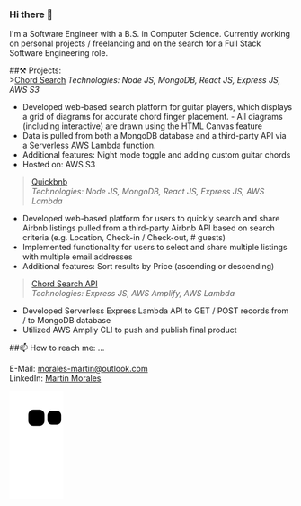 ### Hi there 👋

I'm a Software Engineer with a B.S. in Computer Science. Currently working on personal projects / freelancing and on the search for a Full Stack Software Engineering role.

##⚒️ Projects:
<br />>[Chord Search](https://github.com/morales-martin/Chord-Search)
*Technologies: Node JS, MongoDB, React JS, Express JS, AWS S3*
- Developed web-based search platform for guitar players, which displays a grid of diagrams for accurate chord finger placement. - All diagrams (including interactive) are drawn using the HTML Canvas feature
- Data is pulled from both a MongoDB database and a third-party API via a Serverless AWS Lambda function.
- Additional features: Night mode toggle and adding custom guitar chords
- Hosted on: AWS S3


>[Quickbnb](https://github.com/morales-martin/Simple-Airbnb-Search)
<br />*Technologies: Node JS, MongoDB, React JS, Express JS, AWS Lambda*
- Developed web-based platform for users to quickly search and share Airbnb listings pulled from a third-party Airbnb API based on search criteria (e.g. Location, Check-in / Check-out, # guests)
- Implemented functionality for users to select and share multiple listings with multiple email addresses
- Additional features: Sort results by Price (ascending or descending)

>[Chord Search API](https://github.com/morales-martin/chord-search-api)
<br />*Technologies: Express JS, AWS Amplify, AWS Lambda*
- Developed Serverless Express Lambda API to GET / POST records from / to MongoDB database
- Utilized AWS Ampliy CLI to push and publish final product


##📫 How to reach me: ...

E-Mail: [morales-martin@outlook.com](mailto:morales-martin@outlook.com)<br />
LinkedIn: [Martin Morales](https://www.linkedin.com/in/morales-martin24/)

![Snake animation](https://github.com/madushadhanushka/github-readme/blob/output/github-contribution-snake.svg)

<!--
**morales-martin/morales-martin** is a ✨ _special_ ✨ repository because its `README.md` (this file) appears on your GitHub profile.

Here are some ideas to get you started:

- 🔭 I’m currently working on ...
- 🌱 I’m currently learning ...
- 👯 I’m looking to collaborate on ...
- 🤔 I’m looking for help with ...
- 💬 Ask me about ...
- 📫 How to reach me: ...
- 😄 Pronouns: ...
- ⚡ Fun fact: ...
-->
